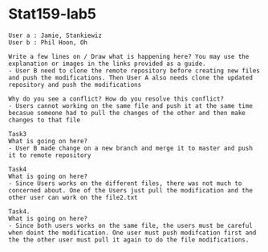 # Stat159-lab5
	User a : Jamie, Stankiewiz
	User b : Phil Hoon, Oh
	
	Write a few lines on / Draw what is happening here? You may use the explanation or images in the links provided as a guide.
	- User B need to clone the remote repository before creating new files and push the modifications. Then User A also needs clone the updated repository and push the modifications
	
	Why do you see a conflict? How do you resolve this conflict?
	- Users cannot working on the same file and push it at the same time becasue someone had to pull the changes of the other and then make changes to that file
	
	Task3
	What is going on here?
	- User B made change on a new branch and merge it to master and push it to remote repository
	
	Task4
	What is going on here?
	- Since Users works on the different files, there was not much to concerned about. One of the Users just pull the modification and the other user can work on the file2.txt

	Task4.
	What is going on here?
	- Since both users works on the same file, the users must be careful when doint the modification. One user must push modifcation first and the the other user must pull it again to do the file modifications.
	
	